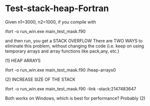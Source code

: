 # Test-stack-heap-Fortran

Given n1=3000, n2=1000, if you compile with 

ifort -o run_win.exe main_test_mask.f90

and then run, you get a STACK OVERFLOW
There are TWO WAYS to eliminate this problem, without changing the code
(i.e. keep on using temporary arrays and array functions like pack,any, etc.)

(1) HEAP ARRAYS

ifort -o run_win.exe main_test_mask.f90 /heap-arrays0

(2) INCREASE SIZE OF THE STACK

ifort -o run_win.exe main_test_mask.f90 -link -stack:2147483647

Both works on Windows, which is best for performance? 
Probably (2)
